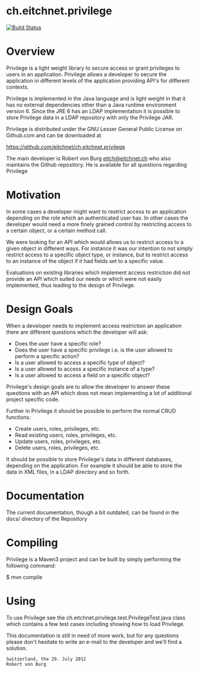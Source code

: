 ch.eitchnet.privilege
==================

[![Build Status](http://jenkins.eitchnet.ch/buildStatus/icon?job=ch.eitchnet.privilege)](http://jenkins.eitchnet.ch/view/ch.eitchnet/job/ch.eitchnet.privilege/)

Overview
=======================================================================

Privilege is a light weight library to secure access or grant privileges to 
users in an application. Privilege allows a developer to secure the application 
in different levels of the application providing API's for different
contexts. 

Privilege is implemented in the Java language and is light weight in that it has
no external dependencies other than a Java runtime environment version 6. Since
the JRE 6 has an LDAP implementation it is possible to store Privilege data in
a LDAP repository with only the Privilege JAR.

Privilege is distributed under the GNU Lesser General Public License on 
Github.com and can be downloaded at 

   https://github.com/eitchnet/ch.eitchnet.privilege

The main developer is Robert von Burg <eitch@eitchnet.ch> who also maintains the
Github repository. He is available for all questions regarding Privilege

Motivation
=======================================================================
In some cases a developer might want to restrict access to an application 
depending on the role which an authenticated user has. In other cases the 
developer would need a more finely grained control by restricting access to a 
certain object, or a certain method call.

We were looking for an API which would allows us to restrict access to a given 
object in different ways. For instance it was our intention to not simply 
restrict access to a specific object type, or instance, but to restrict access
to an instance of the object if it had fields set to a specific value.

Evaluations on existing libraries which implement access restriction did not 
provide an API which suited our needs or which were not easily implemented, thus
leading to the design of Privilege.

Design Goals
=======================================================================
When a developer needs to implement access restriction an application there are
different questions which the developer will ask:
- Does the user have a specific role?
- Does the user have a specific privilege i.e. is the user allowed to perform a 
specific action?
- Is a user allowed to access a specific type of object?
- Is a user allowed to access a specific instance of a type?
- Is a user allowed to access a field on a specific object?

Privilege's design goals are to allow the developer to answer these questions 
with an API which does not mean implementing a lot of additional project 
specific code.

Further in Privilege it should be possible to perform the normal CRUD functions:
- Create users, roles, privileges, etc.
- Read existing users, roles, privileges, etc.
- Update users, roles, privileges, etc.
- Delete users, roles, privileges, etc.

It should be possible to store Privilege's data in different databases, 
depending on the application. For example it should be able to store the data in
XML files, in a LDAP directory and so forth.

Documentation
=======================================================================

The current documentation, though a bit outdated, can be found in the docs/
directory of the Repository

Compiling
=======================================================================

Privilege is a Maven3 project and can be built by simply performing the
following command:

$ mvn compile

Using
=======================================================================

To use Privilege see the ch.eitchnet.privilege.test.PrivilegeTest.java class
which contains a few test cases including showing how to load Privilege.

This documentation is still in need of more work, but for any questions please
don't hesitate to write an e-mail to the developer and we'll find a solution.

	Switzerland, the 29. July 2012
	Robert von Burg



